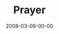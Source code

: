 ---
layout: message
category: message
series: "Consumed"
title: "Prayer"
date: 2008-03-09-00-00
message_id: 487
---